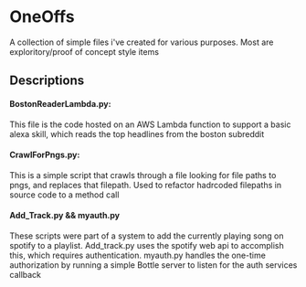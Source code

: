 # OneOffs

A collection of simple files i've created for various purposes. Most are exploritory/proof of concept style items

## Descriptions
#### BostonReaderLambda.py:

This file is the code hosted on an AWS Lambda function to support a basic alexa skill, which reads the top headlines from the boston subreddit

#### CrawlForPngs.py:
This is a simple script that crawls through a file looking for file paths to pngs, and replaces that filepath. Used to refactor hadrcoded filepaths in source code to a method call

#### Add_Track.py && myauth.py
These scripts were part of a system to add the currently playing song on spotify to a playlist. Add_track.py uses the spotify web api to accomplish this, which requires authentication. myauth.py handles the one-time authorization by running a simple Bottle server to listen for the auth services callback
